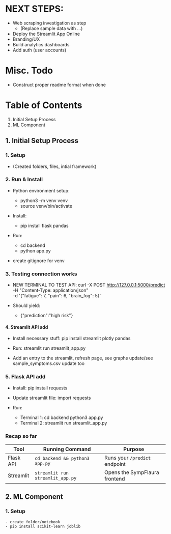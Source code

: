 
# NEXT STEPS:
- Web scraping investigation as step
    - (Replace sample data with ...)
- Deploy the Streamlit App Online
- Branding/UX
- Build analytics dashboards
- Add auth (user accounts)

# Misc. Todo
- Construct proper readme format when done

# Table of Contents
1. Initial Setup Process
2. ML Component



## 1. Initial Setup Process

### 1. Setup
- (Created folders, files, intial framework)


### 2.  Run & Install
- Python environment setup: 
    - python3 -m venv venv 
    - source venv/bin/activate

- Install: 
    - pip install flask pandas

- Run: 
    - cd backend
    - python app.py

- create gitignore for venv


### 3.  Testing connection works
- NEW TERMINAL TO TEST API:
curl -X POST http://127.0.0.1:5000/predict \
  -H "Content-Type: application/json" \
  -d '{"fatigue": 7, "pain": 6, "brain_fog": 5}'

- Should yield: 
    - {"prediction":"high risk"}


#### 4. Streamlit API add
- Install necessary stuff: pip install streamlit plotly pandas
- Run: streamlit run streamlit_app.py

- Add an entry to the streamlit, refresh page, see graphs update/see sample_symptoms.csv update too

### 5. Flask API add
- Install: pip install requests
- Update streamlit file: import requests 

- Run:   
    - Terminal 1: cd backend python3 app.py
    - Terminal 2: streamlit run streamlit_app.py


### Recap so far

| Tool         | Running Command                  | Purpose                       |
| ------------ | -------------------------------- | ----------------------------- |
| Flask API | `cd backend && python3 app.py`   | Runs your `/predict` endpoint |
| Streamlit | `streamlit run streamlit_app.py` | Opens the SympFlaura frontend |




## 2. ML Component
### 1. Setup
    - create folder/notebook
    - pip install scikit-learn joblib


